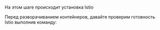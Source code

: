 На этом шаге происходит установка Istio

Перед разворачиванием контейнеров, давайте проверим готовность Istio выполнив команду: